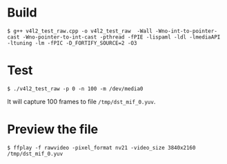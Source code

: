 # Build

```
$ g++ v4l2_test_raw.cpp -o v4l2_test_raw  -Wall -Wno-int-to-pointer-cast -Wno-pointer-to-int-cast -pthread -fPIE -lispaml -ldl -lmediaAPI -ltuning -lm -fPIC -D_FORTIFY_SOURCE=2 -O3
```

# Test

```
$ ./v4l2_test_raw -p 0 -n 100 -m /dev/media0
```

It will capture 100 frames to file `/tmp/dst_mif_0.yuv`.

# Preview the file

```
$ ffplay -f rawvideo -pixel_format nv21 -video_size 3840x2160 /tmp/dst_mif_0.yuv
```
